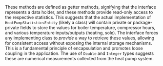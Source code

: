 These methods are defined as getter methods, signifying that the interface represents a data holder, and these methods provide read-only access to the respective statistics. This suggests that the actual implementation of `HeatPumpStatisticsEntity` (likely a class) will contain private or package-private fields to store the values for boiler temperature, compressor hours, and various temperature inputs/outputs (heating, sole). The interface forces any implementing class to *provide* a way to retrieve these values, allowing for consistent access without exposing the internal storage mechanisms. This is a fundamental principle of encapsulation and promotes loose coupling in the application. The use of `Double` and `Integer` types suggests these are numerical measurements collected from the heat pump system.